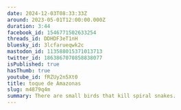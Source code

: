 ```yaml
---
date: 2024-12-03T08:33:33Z
around: 2023-05-01T12:00:00.000Z
duration: 3:44
facebook_id: 1546771502633254
threads_id: DDHDF3eT1nH
bluesky_id: 3lcfarueqwk2c
mastodon_id: 113588015371013713
twitter_id: 1863867070858838077
isPublished: true
hasThumb: true
youtube_id: fRZUy2n5Xt0
title: toque de Amazonas
slug: m4879q4m
summary: There are small birds that kill spiral snakes.
---
```

